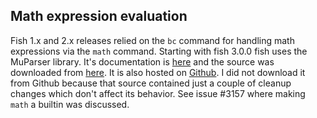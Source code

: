 ## Math expression evaluation

Fish 1.x and 2.x releases relied on the `bc` command for handling math expressions via the `math` command. Starting with fish 3.0.0 fish uses the MuParser library. It's documentation is [here](http://beltoforion.de/article.php?a=muparser) and the source was downloaded from [here](https://github.com/beltoforion/muparser/releases). It is also hosted on [Github](https://github.com/beltoforion/muparser/). I did not download it from Github because that source contained just a couple of cleanup changes which don't affect its behavior. See issue #3157 where making `math` a builtin was discussed.
